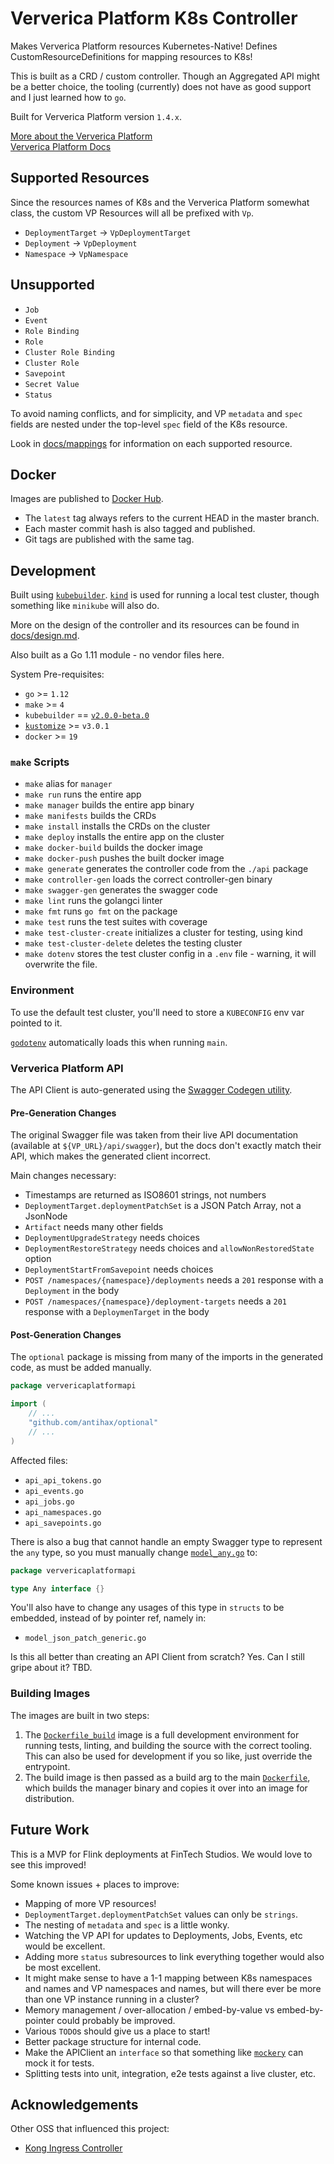 # Ververica Platform K8s Controller

Makes Ververica Platform resources Kubernetes-Native! Defines CustomResourceDefinitions
for mapping resources to K8s!

This is built as a CRD / custom controller. Though an Aggregated API might be a better choice,
the tooling (currently) does not have as good support and I just learned how to `go`.

Built for Ververica Platform version `1.4.x`.

[More about the Ververica Platform](https://www.ververica.com/platform-overview)  
[Ververica Platform Docs](https://docs.ververica.com/)

## Supported Resources

Since the resources names of K8s and the Ververica Platform somewhat class, the 
custom VP Resources will all be prefixed with `Vp`.

* `DeploymentTarget` -> `VpDeploymentTarget`
* `Deployment` -> `VpDeployment`
* `Namespace` -> `VpNamespace`

## Unsupported

* `Job`
* `Event`
* `Role Binding`
* `Role`
* `Cluster Role Binding`
* `Cluster Role`
* `Savepoint`
* `Secret Value`
* `Status`

To avoid naming conflicts, and for simplicity, and VP `metadata` and `spec` fields
are nested under the top-level `spec` field of the K8s resource.

Look in [docs/mappings](./docs/mappings) for information on each supported resource.

## Docker

Images are published to [Docker Hub](https://hub.docker.com/r/fintechstudios/ververica-platform-k8s-controller).
*  The `latest` tag always refers to the current HEAD in the master branch.
* Each master commit hash is also tagged and published.
* Git tags are published with the same tag. 

## Development

Built using [`kubebuilder`](https://github.com/kubernetes-sigs/kubebuilder).
[`kind`](https://github.com/kubernetes-sigs/kind) is used for running a local test cluster,
though something like `minikube` will also do.  

More on the design of the controller and its resources can be found
in [docs/design.md](./docs/design.md).

Also built as a Go 1.11 module - no vendor files here.

System Pre-requisites:
- `go` >= `1.12`
- `make` >= `4`
- `kubebuilder` == [`v2.0.0-beta.0`](https://github.com/kubernetes-sigs/kubebuilder/releases/tag/v2.0.0-beta.0)
- [`kustomize`](https://github.com/kubernetes-sigs/kustomize) >= `v3.0.1`
- `docker` >= `19`

### `make` Scripts

- `make` alias for `manager`
- `make run` runs the entire app
- `make manager` builds the entire app binary
- `make manifests` builds the CRDs
- `make install` installs the CRDs on the cluster
- `make deploy` installs the entire app on the cluster
- `make docker-build` builds the docker image
- `make docker-push` pushes the built docker image
- `make generate` generates the controller code from the `./api` package
- `make controller-gen` loads the correct controller-gen binary
- `make swagger-gen` generates the swagger code
- `make lint` runs the golangci linter 
- `make fmt` runs `go fmt` on the package
- `make test` runs the test suites with coverage
- `make test-cluster-create` initializes a cluster for testing, using kind
- `make test-cluster-delete` deletes the testing cluster
- `make dotenv` stores the test cluster config in a `.env` file - warning, it will overwrite the file.

### Environment

To use the default test cluster, you'll need to store a `KUBECONFIG` env var pointed to it.

[`godotenv`](https://github.com/joho/godotenv) automatically loads this when running `main`.

### Ververica Platform API

The API Client is auto-generated using the [Swagger Codegen utility](https://github.com/swagger-api/swagger-codegen.git).

#### Pre-Generation Changes

The original Swagger file was taken from their live API documentation (available at `${VP_URL}/api/swagger`),
but the docs don't exactly match their API, which makes the generated client incorrect.

Main changes necessary:
* Timestamps are returned as ISO8601 strings, not numbers
* `DeploymentTarget.deploymentPatchSet` is a JSON Patch Array, not a JsonNode
* `Artifact` needs many other fields
* `DeploymentUpgradeStrategy` needs choices
* `DeploymentRestoreStrategy` needs choices and `allowNonRestoredState` option
* `DeploymentStartFromSavepoint` needs choices
* `POST /namespaces/{namespace}/deployments` needs a `201` response with a `Deployment` in the body
* `POST /namespaces/{namespace}/deployment-targets` needs a `201` response with a `DeploymenTarget` in the body

#### Post-Generation Changes

The `optional` package is missing from many of the imports in the generated code, as must be added manually.

```go
package ververicaplatformapi

import (
	// ...
    "github.com/antihax/optional"
    // ...
)
```

Affected files:
- `api_api_tokens.go`
- `api_events.go`
- `api_jobs.go`
- `api_namespaces.go`
- `api_savepoints.go`


There is also a bug that cannot handle an empty Swagger type to represent the `any` type, so
you must manually change [`model_any.go`](./ververica-platform-api/model_any.go) to:

```go
package ververicaplatformapi

type Any interface {}
```

You'll also have to change any usages of this type in `structs` to be embedded, instead of by pointer ref, namely in:
- `model_json_patch_generic.go`

Is this all better than creating an API Client from scratch? Yes. Can I still gripe about it? TBD. 


### Building Images

The images are built in two steps:
1. The [`Dockerfile_build`](./Dockerfile_build) image is a full development environment for running tests, linting,
and building the source with the correct tooling. This can also be used for development if you so like,
just override the entrypoint.
2. The build image is then passed as a build arg to the main [`Dockerfile`](./Dockerfile), which builds
the manager binary and copies it over into an image for distribution.


## Future Work

This is a MVP for Flink deployments at FinTech Studios. We would love to see this
improved! 

Some known issues + places to improve:
* Mapping of more VP resources!
* `DeploymentTarget.deploymentPatchSet` values can only be `strings`.
* The nesting of `metadata` and `spec` is a little wonky.
* Watching the VP API for updates to Deployments, Jobs, Events, etc would be excellent.
* Adding more `status` subresources to link everything together would also be most excellent.
* It might make sense to have a 1-1 mapping between K8s namespaces and names and VP namespaces and names, but 
will there ever be more than one VP instance running in a cluster?
* Memory management / over-allocation / embed-by-value vs embed-by-pointer could probably be improved.
* Various `TODO`s should give us a place to start!
* Better package structure for internal code.
* Make the APIClient an `interface` so that something like [`mockery`](https://github.com/vektra/mockery) can mock it for tests.
* Splitting tests into unit, integration, e2e tests against a live cluster, etc.

## Acknowledgements

Other OSS that influenced this project:
* [Kong Ingress Controller](https://github.com/Kong/kubernetes-ingress-controller)
